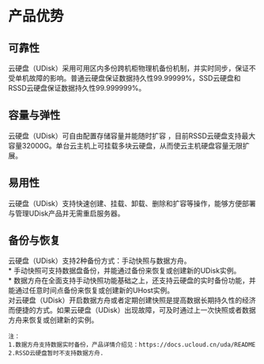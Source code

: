 

# 产品优势

## 可靠性

云硬盘（UDisk）采用可用区内多份跨机柜物理机备份机制，并实时同步，保证不受单机故障的影响。普通云硬盘保证数据持久性99.99999%，SSD云硬盘和RSSD云硬盘保证数据持久性99.999999%。

## 容量与弹性

云硬盘（UDisk）可自由配置存储容量并能随时扩容
，目前RSSD云硬盘支持最大容量32000G。单台云主机上可挂载多块云硬盘，从而使云主机硬盘容量无限扩展。

## 易用性

云硬盘（UDisk）支持快速创建、挂载、卸载、删除和扩容等操作，能够方便部署与管理UDisk产品并无需重启服务器。

## 备份与恢复

云硬盘（UDisk）支持2种备份方式：手动快照与数据方舟。  
\* 手动快照可支持数据盘备份，并能通过备份来恢复或创建新的UDisk实例。  
\* 数据方舟在全面支持手动快照功能基础之上，还支持云硬盘的实时备份功能，并能通过任意时间点备份来恢复或创建新的UHost实例。  
对云硬盘（UDisk）开启数据方舟或者定期创建快照是提高数据长期持久性的经济而便捷的方式。如果云硬盘（UDisk）出现故障，可及时通过上一次快照或者数据方舟来恢复或创建新的实例。

    注：
    1.数据方舟支持数据实时备份，产品详情介绍见：https://docs.ucloud.cn/uda/README
    2.RSSD云硬盘暂时不支持数据方舟.
